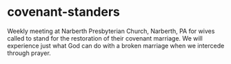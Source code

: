 # covenant-standers
Weekly meeting at Narberth Presbyterian Church, Narberth, PA for wives called to stand for the restoration of their covenant marriage. We will experience just what God can do with a broken marriage when we intercede through prayer.

